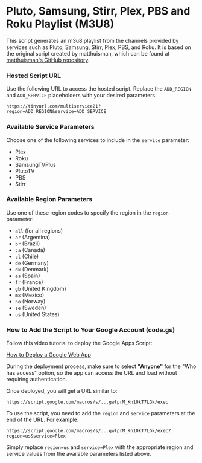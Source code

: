 # Pluto, Samsung, Stirr, Plex, PBS and Roku Playlist (M3U8)

This script generates an m3u8 playlist from the channels provided by services such as Pluto, Samsung, Stirr, Plex, PBS, and Roku. It is based on the original script created by matthuisman, which can be found at [matthuisman's GitHub repository](https://github.com/matthuisman/i.mjh.nz).

### Hosted Script URL

Use the following URL to access the hosted script. Replace the `ADD_REGION` and `ADD_SERVICE` placeholders with your desired parameters.

`https://tinyurl.com/multiservice21?region=ADD_REGION&service=ADD_SERVICE`


### Available Service Parameters

Choose one of the following services to include in the `service` parameter:

- Plex
- Roku
- SamsungTVPlus
- PlutoTV
- PBS
- Stirr

### Available Region Parameters

Use one of these region codes to specify the region in the `region` parameter:

- `all` (for all regions)
- `ar` (Argentina)
- `br` (Brazil)
- `ca` (Canada)
- `cl` (Chile)
- `de` (Germany)
- `dk` (Denmark)
- `es` (Spain)
- `fr` (France)
- `gb` (United Kingdom)
- `mx` (Mexico)
- `no` (Norway)
- `se` (Sweden)
- `us` (United States)

### How to Add the Script to Your Google Account (code.gs)

Follow this video tutorial to deploy the Google Apps Script:

[How to Deploy a Google Web App](https://www.youtube.com/watch?v=-AlstV1PAaA)

During the deployment process, make sure to select **"Anyone"** for the "Who has access" option, so the app can access the URL and load without requiring authentication.

Once deployed, you will get a URL similar to:

`https://script.google.com/macros/s/...gwlprM_Kn10kT7LGk/exec`

To use the script, you need to add the `region` and `service` parameters at the end of the URL. For example:

`https://script.google.com/macros/s/...gwlprM_Kn10kT7LGk/exec?region=us&service=Plex`

Simply replace `region=us` and `service=Plex` with the appropriate region and service values from the available parameters listed above.
